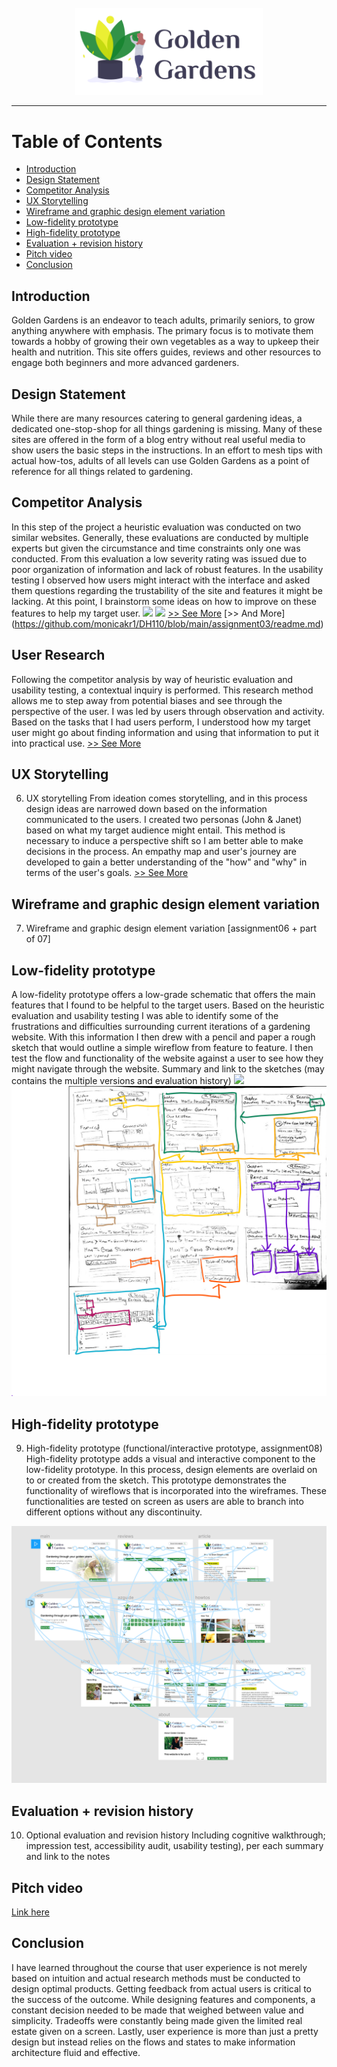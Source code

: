 <div align="center">
  <br>
  <img src="/img/gg.png" alt="Golden Gardens" width="300"/>
  <br>  
  <p align="center">
  </p>
</div>

---

# Table of Contents
  - [Introduction](#introduction)
  - [Design Statement](#design-statement)
  - [Competitor Analysis](#competitor-analysis)
  - [UX Storytelling](#ux-storytelling)
  - [Wireframe and graphic design element variation](#wireframe)
  - [Low-fidelity prototype](#low-fidelity-prototype)
  - [High-fidelity prototype](#high-fidelity-prototype)
  - [Evaluation + revision history](#evaluation-+-revision-history)
  - [Pitch video](#pitch-video)
  - [Conclusion](#conclusion)

## Introduction

Golden Gardens is an endeavor to teach adults, primarily seniors, to grow anything anywhere with emphasis. The primary focus is to motivate them towards a hobby of growing their own vegetables as a way to upkeep their health and nutrition. This site offers guides, reviews and other resources to engage both beginners and more advanced gardeners. 

## Design Statement

While there are many resources catering to general gardening ideas, a dedicated one-stop-shop for all things gardening is missing. Many of these sites are offered in the form of a blog entry without real useful media to show users the basic steps in the instructions. In an effort to mesh tips with actual how-tos, adults of all levels can use Golden Gardens as a point of reference for all things related to gardening. 

## Competitor Analysis

In this step of the project a heuristic evaluation was conducted on two similar websites. Generally, these evaluations are conducted by multiple experts but given the circumstance and time constraints only one was conducted. From this evaluation a low severity rating was issued due to poor organization of information and lack of robust features. In the usability testing I observed how users might interact with the interface and asked them questions regarding the trustability of the site and features it might be lacking. At this point, I brainstorm some ideas on how to improve on these features to help my target user.
<img src=”https://github.com/monicakr1/DH110/blob/main/img/b.png”>
<img src=”https://github.com/monicakr1/DH110/blob/main/img/mc.jpg”>
[>> See More](https://github.com/monicakr1/DH110/blob/main/readme.md) [>> And More] (https://github.com/monicakr1/DH110/blob/main/assignment03/readme.md)

## User Research 

Following the competitor analysis by way of heuristic evaluation and usability testing, a contextual inquiry is performed. This research method allows me to step away from potential biases and see through the perspective of the user. I was led by users through observation and activity. Based on the tasks that I had users perform, I understood how my target user might go about finding information and using that information to put it into practical use. 
[>> See More](https://github.com/monicakr1/DH110/blob/main/assignment03/readme.md)

## UX Storytelling
6) UX storytelling
From ideation comes storytelling, and in this process design ideas are narrowed down based on the information communicated to the users. I created two personas (John & Janet) based on what my target audience might entail. This method is necessary to induce a perspective shift so I am better able to make decisions in the process. An empathy map and user's journey are developed to gain a better understanding of the "how" and "why" in terms of the user's goals.
[>> See More](https://github.com/monicakr1/DH110/blob/main/assignment04/readme.md)

## Wireframe and graphic design element variation
7) Wireframe and graphic design element variation [assignment06 + part of 07]

## Low-fidelity prototype
A low-fidelity prototype offers a low-grade schematic that offers the main features that I found to be helpful to the target users. Based on the heuristic evaluation and usability testing I was able to identify some of the frustrations and difficulties surrounding current iterations of a gardening website. With this information I then drew with a pencil and paper a rough sketch that would outline a simple wireflow from feature to feature. I then test the flow and functionality of the website against a user to see how they might navigate through the website.
Summary and link to the sketches (may contains the multiple versions and evaluation history)
<img src="img/lf.png">
<img src="img/lf2.png">

## High-fidelity prototype
9) High-fidelity prototype (functional/interactive prototype, assignment08)
High-fidelity prototype adds a visual and interactive component to the low-fidelity prototype. In this process, design elements are overlaid on to or created from the sketch. This prototype demonstrates the functionality of wireflows that is incorporated into the wireframes. These functionalities are tested on screen as users are able to branch into different options without any discontinuity.  
<img src="https://github.com/monicakr1/DH110/blob/main/img/hf.png">

## Evaluation + revision history
10) Optional evaluation and revision history 
Including cognitive walkthrough; impression test, accessibility audit, usability testing), per each summary and link to the notes 

## Pitch video
[Link here](https://youtube.com)

## Conclusion
I have learned throughout the course that user experience is not merely based on intuition and actual research methods must be conducted to design optimal products. Getting feedback from actual users is critical to the success of the outcome. While designing features and components, a constant decision needed to be made that weighed between value and simplicity. Tradeoffs were constantly being made given the limited real estate given on a screen. Lastly, user experience is more than just a pretty design but instead relies on the flows and states to make information architecture fluid and effective.





